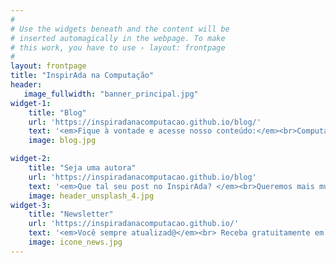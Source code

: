 ```yaml
---
#
# Use the widgets beneath and the content will be
# inserted automagically in the webpage. To make
# this work, you have to use › layout: frontpage
#
layout: frontpage
title: "InspirAda na Computação"
header:
   image_fullwidth: "banner_principal.jpg"
widget-1:
    title: "Blog"
    url: 'https://inspiradanacomputacao.github.io/blog/'
    text: '<em>Fique à vontade e acesse nosso conteúdo:</em><br>Computação, tecnologia e cultura > Escrito pelas mulheres, dedicado às minorias e acessível a tod@s!<br />'
    image: blog.jpg

widget-2:
    title: "Seja uma autora"
    url: 'https://inspiradanacomputacao.github.io/blog'
    text: '<em>Que tal seu post no InspirAda? </em><br>Queremos mais mulheres compartilhando experiências, ideias e conhecimento com o mundo!'
    image: header_unsplash_4.jpg
widget-3:
    title: "Newsletter"
    url: 'https://inspiradanacomputacao.github.io/'
    text: '<em>Você sempre atualizad@</em><br> Receba gratuitamente em seu email novidades do blog e informações de eventos!'
    image: icone_news.jpg
---
```


<!-- video: '<a href="#" data-reveal-id="videoModal"><img src="http://phlow.github.io/feeling-responsive/images/start-video-feeling-responsive-302x182.jpg" width="302" height="182" alt=""></a>' -->

<!-- <div id="videoModal" class="reveal-modal large" data-reveal="">
  <div class="flex-video widescreen vimeo" style="display: block;">
    <iframe width="1280" height="720" src="https://www.youtube.com/embed/3b5zCFSmVvU" frameborder="0" allowfullscreen></iframe>
  </div>
  <a class="close-reveal-modal">&#215;</a>
</div> -->

